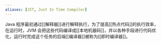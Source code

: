 ```yaml
---
aliases: [JIT, Just In Time Compiler]
---
```


Java 程序最初通过[[解释器]]进行解释执行，为了提高[[热点代码]]的执行效率，在运行时，JVM 会把这些代码编译成[[本地机器码]]，并以各种手段进行代码优化，运行时完成这个任务的后端[[编译器]]被称为[[即时编译器]]。